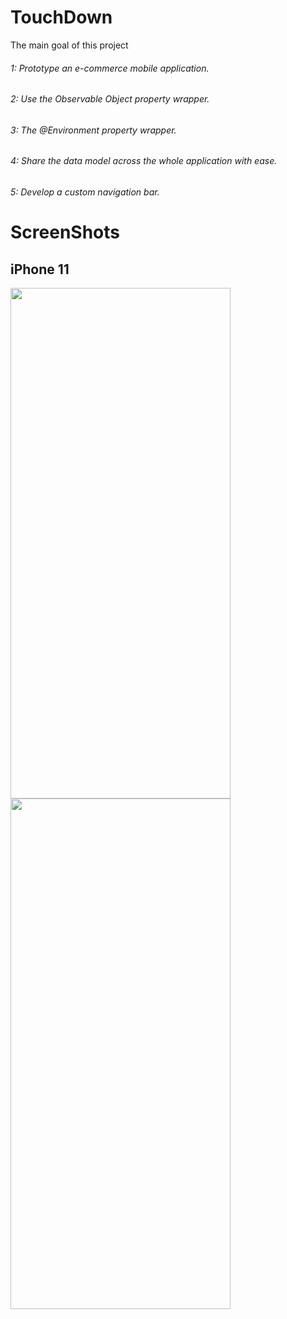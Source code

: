 # TouchDown

The main goal of this project

###### 1: Prototype an e-commerce mobile application. 
###### 2: Use the Observable Object property wrapper.
###### 3: The @Environment property wrapper.
###### 4: Share the data model across the whole application with ease.
###### 5: Develop a custom navigation bar.


# ScreenShots

## iPhone 11
<img src="https://user-images.githubusercontent.com/61560211/166200134-472d5435-5efd-4f14-a23a-913117e1364d.png" width="352" height="817">    <img src="https://user-images.githubusercontent.com/61560211/166200141-66760ae6-5cf5-4c47-8412-07929138337d.png" width="352" height="817">
